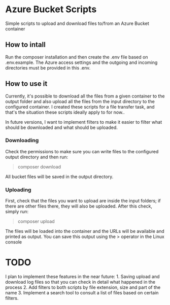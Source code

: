 # Azure Bucket Scripts

Simple scripts to upload and download files to/from an Azure Bucket container

## How to intall

Run the composer installation and then create the .env file based on .env.example. The Azure access settings and the outgoing and incoming directories must be provided in this .env.

## How to use it

Currently, it's possible to download all the files from a given container to the output folder and also upload all the files from the input directory to the configured container. I created these scripts for a file transfer task, and that's the situation these scripts ideally apply to for now..

In future versions, I want to implement filters to make it easier to filter what should be downloaded and what should be uploaded.

### Downloading 

Check the permissions to make sure you can write files to the configured output directory and then run:

> composer download

All bucket files will be saved in the output directory.

### Uploading 

First, check that the files you want to upload are inside the input folders; if there are other files there, they will also be uploaded.
After this check, simply run:

> composer upload

The files will be loaded into the container and the URLs will be available and printed as output. You can save this output using the > operator in the Linux console

# TODO

I plan to implement these features in the near future:
    1. Saving upload and download log files so that you can check in detail what happened in the process
    2. Add filters to both scripts by file extension, size and part of the name
    3. Implement a search tool to consult a list of files based on certain filters.
